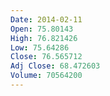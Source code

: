 ```yaml
---
Date: 2014-02-11
Open: 75.80143
High: 76.821426
Low: 75.64286
Close: 76.565712
Adj Close: 68.472603
Volume: 70564200
---
```

